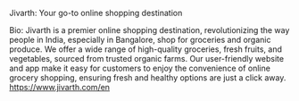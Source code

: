 Jivarth: Your go-to online shopping destination

Bio:
Jivarth is a premier online shopping destination, revolutionizing the way people in India, especially in Bangalore, shop for groceries and organic produce. We offer a wide range of high-quality groceries, fresh fruits, and vegetables, sourced from trusted organic farms. Our user-friendly website and app make it easy for customers to enjoy the convenience of online grocery shopping, ensuring fresh and healthy options are just a click away.
https://www.jivarth.com/en

